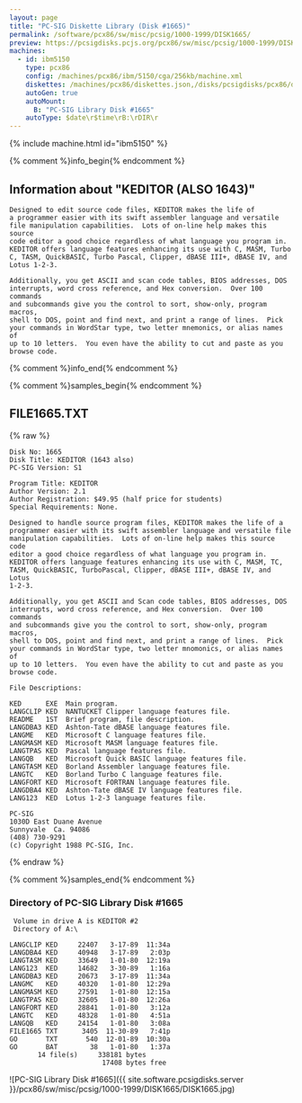 ```yaml
---
layout: page
title: "PC-SIG Diskette Library (Disk #1665)"
permalink: /software/pcx86/sw/misc/pcsig/1000-1999/DISK1665/
preview: https://pcsigdisks.pcjs.org/pcx86/sw/misc/pcsig/1000-1999/DISK1665/DISK1665.jpg
machines:
  - id: ibm5150
    type: pcx86
    config: /machines/pcx86/ibm/5150/cga/256kb/machine.xml
    diskettes: /machines/pcx86/diskettes.json,/disks/pcsigdisks/pcx86/diskettes.json
    autoGen: true
    autoMount:
      B: "PC-SIG Library Disk #1665"
    autoType: $date\r$time\rB:\rDIR\r
---
```


{% include machine.html id="ibm5150" %}

{% comment %}info_begin{% endcomment %}

## Information about "KEDITOR (ALSO 1643)"

    Designed to edit source code files, KEDITOR makes the life of
    a programmer easier with its swift assembler language and versatile
    file manipulation capabilities.  Lots of on-line help makes this source
    code editor a good choice regardless of what language you program in.
    KEDITOR offers language features enhancing its use with C, MASM, Turbo
    C, TASM, QuickBASIC, Turbo Pascal, Clipper, dBASE III+, dBASE IV, and
    Lotus 1-2-3.
    
    Additionally, you get ASCII and scan code tables, BIOS addresses, DOS
    interrupts, word cross reference, and Hex conversion.  Over 100 commands
    and subcommands give you the control to sort, show-only, program macros,
    shell to DOS, point and find next, and print a range of lines.  Pick
    your commands in WordStar type, two letter mnemonics, or alias names of
    up to 10 letters.  You even have the ability to cut and paste as you
    browse code.
{% comment %}info_end{% endcomment %}

{% comment %}samples_begin{% endcomment %}

## FILE1665.TXT

{% raw %}
```
Disk No: 1665                                                           
Disk Title: KEDITOR (1643 also)                                         
PC-SIG Version: S1                                                      
                                                                        
Program Title: KEDITOR                                                  
Author Version: 2.1                                                     
Author Registration: $49.95 (half price for students)                   
Special Requirements: None.                                             
                                                                        
Designed to handle source program files, KEDITOR makes the life of a    
programmer easier with its swift assembler language and versatile file  
manipulation capabilities.  Lots of on-line help makes this source code 
editor a good choice regardless of what language you program in.        
KEDITOR offers language features enhancing its use with C, MASM, TC,    
TASM, QuickBASIC, TurboPascal, Clipper, dBASE III+, dBASE IV, and Lotus 
1-2-3.                                                                  
                                                                        
Additionally, you get ASCII and Scan code tables, BIOS addresses, DOS   
interrupts, word cross reference, and Hex conversion.  Over 100 commands
and subcommands give you the control to sort, show-only, program macros,
shell to DOS, point and find next, and print a range of lines.  Pick    
your commands in WordStar type, two letter mnomonics, or alias names of 
up to 10 letters.  You even have the ability to cut and paste as you    
browse code.                                                            
                                                                        
File Descriptions:                                                      
                                                                        
KED      EXE  Main program.                                             
LANGCLIP KED  NANTUCKET Clipper language features file.                 
README   1ST  Brief program, file description.                          
LANGDBA3 KED  Ashton-Tate dBASE language features file.                 
LANGME   KED  Microsoft C language features file.                       
LANGMASM KED  Microsoft MASM language features file.                    
LANGTPAS KED  Pascal language features file.                            
LANGQB   KED  Microsoft Quick BASIC language features file.             
LANGTASM KED  Borland Assembler language features file.                 
LANGTC   KED  Borland Turbo C language features file.                   
LANGFORT KED  Microsoft FORTRAN language features file.                 
LANGDBA4 KED  Ashton-Tate dBASE IV language features file.              
LANG123  KED  Lotus 1-2-3 language features file.                       
                                                                        
PC-SIG                                                                  
1030D East Duane Avenue                                                 
Sunnyvale  Ca. 94086                                                    
(408) 730-9291                                                          
(c) Copyright 1988 PC-SIG, Inc.                                         
```
{% endraw %}

{% comment %}samples_end{% endcomment %}

### Directory of PC-SIG Library Disk #1665

     Volume in drive A is KEDITOR #2
     Directory of A:\

    LANGCLIP KED     22407   3-17-89  11:34a
    LANGDBA4 KED     40948   3-17-89   2:03p
    LANGTASM KED     33649   1-01-80  12:19a
    LANG123  KED     14682   3-30-89   1:16a
    LANGDBA3 KED     20673   3-17-89  11:34a
    LANGMC   KED     40320   1-01-80  12:29a
    LANGMASM KED     27591   1-01-80  12:15a
    LANGTPAS KED     32605   1-01-80  12:26a
    LANGFORT KED     28841   1-01-80   3:12a
    LANGTC   KED     48328   1-01-80   4:51a
    LANGQB   KED     24154   1-01-80   3:08a
    FILE1665 TXT      3405  11-30-89   7:41p
    GO       TXT       540  12-01-89  10:30a
    GO       BAT        38   1-01-80   1:37a
           14 file(s)     338181 bytes
                           17408 bytes free

![PC-SIG Library Disk #1665]({{ site.software.pcsigdisks.server }}/pcx86/sw/misc/pcsig/1000-1999/DISK1665/DISK1665.jpg)
